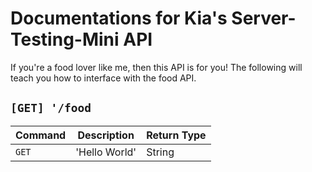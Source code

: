 # Documentations for Kia's Server-Testing-Mini API
If you're a food lover like me, then this API is for you! The following will teach you how to interface with the food API.

## `[GET] '/food`
| Command | Description      | Return Type |
| -----   | -----            | -----       |
| `GET`   | 'Hello World'    | String      |
